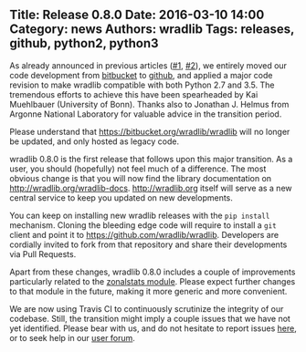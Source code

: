 Title: Release 0.8.0
Date: 2016-03-10 14:00
Category: news
Authors: wradlib
Tags: releases, github, python2, python3
---

As already announced in previous articles ([#1](http://wradlib.org/2016/02/wradlib-at-github/), 
[#2](http://wradlib.org/2016/02/wradlib-python3-compatibility/)), we entirely moved our code development 
from [bitbucket](https://bitbucket.org/wradlib/wradlib) to [github](https://github.com/wradlib), 
and applied a major code revision to make wradlib compatible with both Python 2.7 and 3.5. The tremendous 
efforts to achieve this have been spearheaded by Kai Muehlbauer (University of Bonn). Thanks also to Jonathan J. Helmus from Argonne 
National Laboratory for valuable advice in the transition period. 

Please understand that https://bitbucket.org/wradlib/wradlib will no longer be updated, and only hosted as legacy code.

wradlib 0.8.0 is the first release that follows upon this major transition. As a user, you should (hopefully) not feel much of a difference. 
The most obvious change is that you will now find the library documentation on http://wradlib.org/wradlib-docs. 
http://wradlib.org itself will serve as a new central service to keep you updated on new developments. 

You can keep on installing new wradlib releases with the `pip install` mechanism. Cloning the bleeding edge code will require to install a 
`git` client and point it to https://github.com/wradlib/wradlib. Developers are cordially invited to fork from that repository and share 
their developments via Pull Requests.

Apart from these changes, wradlib 0.8.0 includes a couple of improvements particularly related to the 
[zonalstats module](http://wradlib.org/wradlib-docs/latest/zonalstats.html). Please expect further changes to that module in the future, making
it more generic and more convenient.

We are now using Travis CI to continuously scrutinize the integrity of our codebase. Still, the transition might imply a 
couple issues that we have not yet identified. Please bear with us, and do not hesitate to report issues [here](https://github.com/wradlib/wradlib/issues),
or to seek help in our [user forum](https://groups.google.com/forum/?fromgroups#!forum/wradlib-users).   
